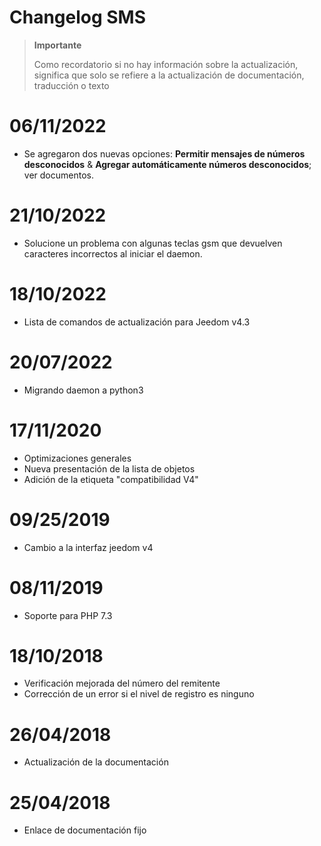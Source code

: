 # Changelog SMS

>**Importante**
>
>Como recordatorio si no hay información sobre la actualización, significa que solo se refiere a la actualización de documentación, traducción o texto

# 06/11/2022

- Se agregaron dos nuevas opciones: **Permitir mensajes de números desconocidos** & **Agregar automáticamente números desconocidos**; ver documentos.

# 21/10/2022

- Solucione un problema con algunas teclas gsm que devuelven caracteres incorrectos al iniciar el daemon.

# 18/10/2022

- Lista de comandos de actualización para Jeedom v4.3

# 20/07/2022

- Migrando daemon a python3

# 17/11/2020

- Optimizaciones generales
- Nueva presentación de la lista de objetos
- Adición de la etiqueta "compatibilidad V4"

# 09/25/2019

- Cambio a la interfaz jeedom v4

# 08/11/2019

- Soporte para PHP 7.3

# 18/10/2018

- Verificación mejorada del número del remitente
- Corrección de un error si el nivel de registro es ninguno

# 26/04/2018

- Actualización de la documentación

# 25/04/2018

- Enlace de documentación fijo
